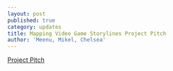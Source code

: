 ```yaml
---
layout: post
published: true
category: updates
title: Mapping Video Game Storylines Project Pitch
author: 'Meenu, Mikel, Chelsea'
---
```

[Project Pitch](https://docs.google.com/presentation/d/1qmJx3akntH1zAiLLQrB0wptTRd-KvdtpuUJEG2LMT3E/edit?usp=sharing)